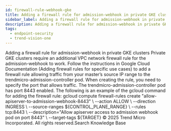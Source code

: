 ```yaml
---
id: firewall-rule-webhook-gke
title: Adding a firewall rule for admission-webhook in private GKE clusters
sidebar_label: Adding a firewall rule for admission-webhook in private GKE clusters
description: Adding a firewall rule for admission-webhook in private GKE clusters
tags:
  - endpoint-security
  - trend-vision-one
---
```


 Adding a firewall rule for admission-webhook in private GKE clusters Private GKE clusters require an additional VPC network firewall rule for the admission-webhook to work. Follow the instructions in Google Cloud Documentation (Adding firewall rules for specific use cases) to add a firewall rule allowing traffic from your master’s source IP range to the trendmicro-admission-controller pod. When creating the rule, you need to specify the port that allows traffic. The trendmicro-admission-controller pod has port 8443 enabled. The following is an example of the gcloud command for adding the firewall rule: gcloud compute firewall-rules create "allow-apiserver-to-admission-webhook-8443" \ --action ALLOW \ --direction INGRESS \ --source-ranges ${CONTROL_PLANE_RANGE} \ --rules tcp:8443 \ --description="Allow apiserver access to admission webhook pod on port 8443" \ --target-tags ${TARGET} © 2025 Trend Micro Incorporated. All rights reserved.Search Knowledge Base